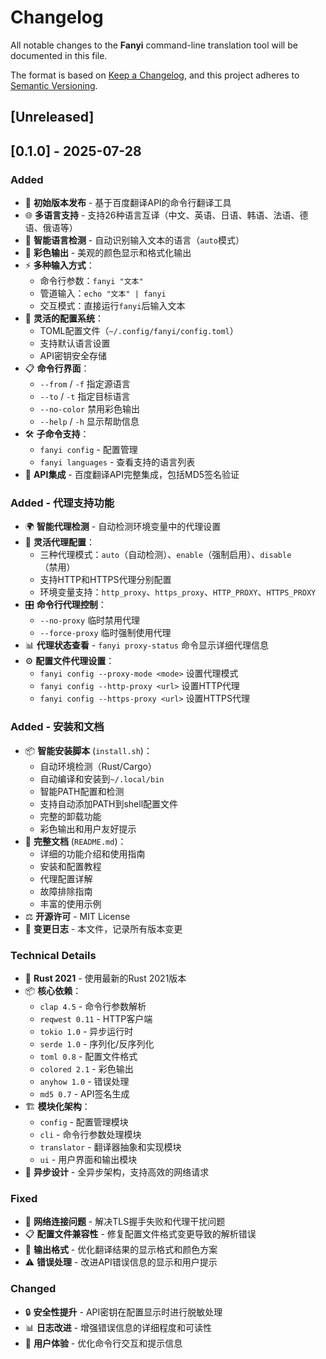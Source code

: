 # Changelog

All notable changes to the **Fanyi** command-line translation tool will be documented in this file.

The format is based on [Keep a Changelog](https://keepachangelog.com/en/1.0.0/),
and this project adheres to [Semantic Versioning](https://semver.org/spec/v2.0.0.html).

## [Unreleased]

## [0.1.0] - 2025-07-28

### Added
- 🎉 **初始版本发布** - 基于百度翻译API的命令行翻译工具
- 🌐 **多语言支持** - 支持26种语言互译（中文、英语、日语、韩语、法语、德语、俄语等）
- 🎯 **智能语言检测** - 自动识别输入文本的语言（`auto`模式）
- 🌈 **彩色输出** - 美观的颜色显示和格式化输出
- ⚡ **多种输入方式**：
  - 命令行参数：`fanyi "文本"`
  - 管道输入：`echo "文本" | fanyi`
  - 交互模式：直接运行`fanyi`后输入文本
- 🔧 **灵活的配置系统**：
  - TOML配置文件（`~/.config/fanyi/config.toml`）
  - 支持默认语言设置
  - API密钥安全存储
- 📋 **命令行界面**：
  - `--from` / `-f` 指定源语言
  - `--to` / `-t` 指定目标语言
  - `--no-color` 禁用彩色输出
  - `--help` / `-h` 显示帮助信息
- 🛠️ **子命令支持**：
  - `fanyi config` - 配置管理
  - `fanyi languages` - 查看支持的语言列表
- 🔐 **API集成** - 百度翻译API完整集成，包括MD5签名验证

### Added - 代理支持功能
- 🌍 **智能代理检测** - 自动检测环境变量中的代理设置
- 🔧 **灵活代理配置**：
  - 三种代理模式：`auto`（自动检测）、`enable`（强制启用）、`disable`（禁用）
  - 支持HTTP和HTTPS代理分别配置
  - 环境变量支持：`http_proxy`、`https_proxy`、`HTTP_PROXY`、`HTTPS_PROXY`
- 🎛️ **命令行代理控制**：
  - `--no-proxy` 临时禁用代理
  - `--force-proxy` 临时强制使用代理
- 📊 **代理状态查看** - `fanyi proxy-status` 命令显示详细代理信息
- ⚙️ **配置文件代理设置**：
  - `fanyi config --proxy-mode <mode>` 设置代理模式
  - `fanyi config --http-proxy <url>` 设置HTTP代理
  - `fanyi config --https-proxy <url>` 设置HTTPS代理

### Added - 安装和文档
- 📦 **智能安装脚本** (`install.sh`)：
  - 自动环境检测（Rust/Cargo）
  - 自动编译和安装到`~/.local/bin`
  - 智能PATH配置和检测
  - 支持自动添加PATH到shell配置文件
  - 完整的卸载功能
  - 彩色输出和用户友好提示
- 📖 **完整文档** (`README.md`)：
  - 详细的功能介绍和使用指南
  - 安装和配置教程
  - 代理配置详解
  - 故障排除指南
  - 丰富的使用示例
- ⚖️ **开源许可** - MIT License
- 📝 **变更日志** - 本文件，记录所有版本变更

### Technical Details
- 🦀 **Rust 2021** - 使用最新的Rust 2021版本
- 📦 **核心依赖**：
  - `clap 4.5` - 命令行参数解析
  - `reqwest 0.11` - HTTP客户端
  - `tokio 1.0` - 异步运行时
  - `serde 1.0` - 序列化/反序列化
  - `toml 0.8` - 配置文件格式
  - `colored 2.1` - 彩色输出
  - `anyhow 1.0` - 错误处理
  - `md5 0.7` - API签名生成
- 🏗️ **模块化架构**：
  - `config` - 配置管理模块
  - `cli` - 命令行参数处理模块
  - `translator` - 翻译器抽象和实现模块
  - `ui` - 用户界面和输出模块
- 🔄 **异步设计** - 全异步架构，支持高效的网络请求

### Fixed
- 🔧 **网络连接问题** - 解决TLS握手失败和代理干扰问题
- 📋 **配置文件兼容性** - 修复配置文件格式变更导致的解析错误
- 🎨 **输出格式** - 优化翻译结果的显示格式和颜色方案
- ⚠️ **错误处理** - 改进API错误信息的显示和用户提示

### Changed
- 🔒 **安全性提升** - API密钥在配置显示时进行脱敏处理
- 📊 **日志改进** - 增强错误信息的详细程度和可读性
- 🎯 **用户体验** - 优化命令行交互和提示信息
